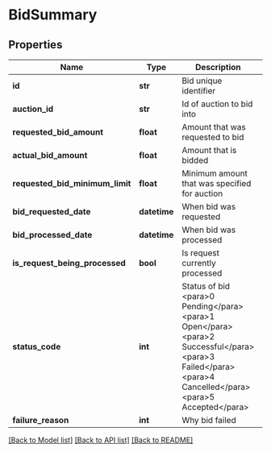 # BidSummary

## Properties
Name | Type | Description | Notes
------------ | ------------- | ------------- | -------------
**id** | **str** | Bid unique identifier | [optional] 
**auction_id** | **str** | Id of auction to bid into | [optional] 
**requested_bid_amount** | **float** | Amount that was requested to bid | [optional] 
**actual_bid_amount** | **float** | Amount that is bidded | [optional] 
**requested_bid_minimum_limit** | **float** | Minimum amount that was specified for auction | [optional] 
**bid_requested_date** | **datetime** | When bid was requested | [optional] 
**bid_processed_date** | **datetime** | When bid was processed | [optional] 
**is_request_being_processed** | **bool** | Is request currently processed | [optional] 
**status_code** | **int** | Status of bid              &lt;para&gt;0 Pending&lt;/para&gt;&lt;para&gt;1 Open&lt;/para&gt;&lt;para&gt;2 Successful&lt;/para&gt;&lt;para&gt;3 Failed&lt;/para&gt;&lt;para&gt;4 Cancelled&lt;/para&gt;&lt;para&gt;5 Accepted&lt;/para&gt; | [optional] 
**failure_reason** | **int** | Why bid failed | [optional] 

[[Back to Model list]](../README.md#documentation-for-models) [[Back to API list]](../README.md#documentation-for-api-endpoints) [[Back to README]](../README.md)


